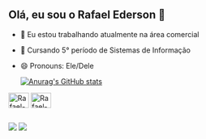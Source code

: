 ## Olá, eu sou o Rafael Ederson 👋


- 🔭 Eu estou trabalhando atualmente na área comercial
- 🌱 Cursando 5° período de Sistemas de Informação
- 😄 Pronouns: Ele/Dele 

  [![Anurag's GitHub stats](https://github-readme-stats.vercel.app/api?username=RafaelEderson)](https://github.com/RafaelEderson/github-readme-stats)
<div>
  <img align="center" alt="Rafael-HTML" height="30" width="40" src="https://cdn.jsdelivr.net/gh/devicons/devicon@latest/icons/html5/html5-original.svg"/>
  <img align="center" alt="Rafael-CSS" height="30" width="40" src="https://cdn.jsdelivr.net/gh/devicons/devicon@latest/icons/css3/css3-original.svg" />
          
             
</div>

##

<div>
  <a href="https://www.linkedin.com/in/rafael-ederson/" target="blank"><img src="https://img.shields.io/badge/LinkedIn-0077B5?style=for-the-badge&logo=linkedin&logoColor=white"target="_blank"></a>
 <a href="https://www.instagram.com/rafa.ederson.tech/" target="blank"><img src="https://img.shields.io/badge/Instagram-E4405F?style=for-the-badge&logo=instagram&logoColor=white"target="_blank"></a
</div>          

